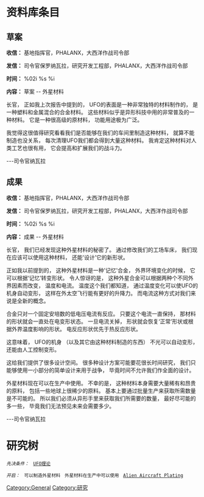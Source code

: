 # 资料库条目

## 草案

**收信：** 基地指挥官，PHALANX，大西洋作战司令部

**发信：** 司令官保罗纳瓦拉，研究开发工程部，PHALANX，大西洋作战司令部

**时间：** %02i %s %i

**内容：** 草案 -- 外星材料

长官， 正如我上次报告中提到的， UFO的表面是一种非常独特的材料制作的，
是一种塑料和金属混合的合金材料。
这些材料似乎是异形科技中用的非常普及的一种材料。
它是一种很高级的原材料， 功能用途极为广泛。

我觉得这很值得研究看看我们是否能够在我们的车间里制造这种材料，
就算不能制造也没关系， 每次清理UFO我们都会得到大量这种材料。
我肯定这种材料对人类工艺也很有用， 它会提高和扩展我们的战斗力。

---司令官纳瓦拉

## 成果

**收信：** 基地指挥官，PHALANX，大西洋作战司令部

**发信：** 司令官保罗纳瓦拉，研究开发工程部，PHALANX，大西洋作战司令部

**时间：** %02i %s %i

**内容：** 成果 -- 外星材料

长官， 我们已经发现这种外星材料的秘密了。 通过修改我们的工场车床，
我们现在应该可以使用这种材料， 还能'设计'它的新形状。

正如我以前提到的， 这种外星材料是一种'记忆'合金， 外界环境变化的时候，
它可以根据‘记忆’转变形状。 令人惊讶的是，
这种外星合金可以根据两种个不同外界因素而改变， 温度和电流。
温度这个我们都知道， 通过温度变化可以使UFO的机身自动变形，
这样在外太空飞行能有更好的升降力。
而电流这种方式对我们来说是全新的概念。

合金只对一个固定安培数的低电压电流有反应。 只要这个电流一直保持，
那材料的形状就会一直处在电变形状态。 一旦电流关掉，
形状就会恢复‘正常’形状或根据外界温度影响的形状。
电反应形状优先于热反应形状。

这意味着， UFO的机身 （以及其它由这种材料制造的东西） 不光可以自动变形，
还能由人工控制变形。

这给我们提供了很多设计空间。 很多种设计方案可能要花很长时间研究，
我们只能够使用一小部分的简单设计来用于战争，
毕竟时间不允许我们作全面的设计。

外星材料现在可以在生产中使用。 不幸的是，
这种材料本身需要大量稀有和昂贵的原料， 包括一些地球上很稀少的原料。
基本上要通过批量生产来获取所需数量是不可能的。
所以我们必须从异形手里来获取我们所需要的数量， 最好尽可能的多一些，
毕竟我们无法预见未来会需要多少。

---司令官纳瓦拉

# 研究树

*`先决条件：`*
` `[`UFO理论`](研究/UFO理论 "wikilink")

*`开启：`*
` 可以制造外星材料`
` 外星材料在生产中可以使用`
` `[`Alien Aircraft Plating`](Aircraft_Equipment/Armour/Alien_Aircraft_Plating "wikilink")

[Category:General](Category:General "wikilink")
[Category:研究](Category:研究 "wikilink")